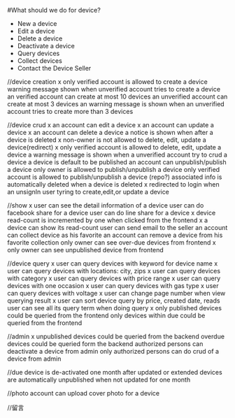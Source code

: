 #What should we do for device?
- New a device
- Edit a device
- Delete a device
- Deactivate a device
- Query devices
- Collect devices
- Contact the Device Seller

//device creation
x only verified account is allowed to create a device
warning message shown when unverified account tries to create a device
an verified account can create at most 10 devices
an unverified account can create at most 3 devices
an warning message is shown when an unverified account 
 tries to create more than 3 devices

//device crud
x an account can edit a device
x an account can update a device
x an account can delete a device
a notice is shown when after a device is deleted
x non-owner is not allowed to delete, edit, update a device(redirect)
x only verified account is allowed to delete, edit, update a device
a warning message is shown when a unverified account try to crud a device
a device is default to be published
an account can unpublish/publish a device
only owner is allowed to publish/unpublish a device
only verified account is allowed to publish/unpublish a device
(repo?) associated info is automatically deleted when a device is deleted
x redirected to login when an unsignIn user tyring to create,edit,or update a device


//show
x user can see the detail information of a device
user can do facebook share for a device
user can do line share for a device
x device read-count is incremented by one when clicked from the frontend 
x a device can show its read-count
user can send email to the seller
an account can collect device as his favorite
an account can remove a device from his favorite collection
only owner can see over-due devices from frontend
x only owner can see unpublished device from frontend


//device query
x user can query devices with keyword for device name
x user can query devices with locations: city, zips
x user can query devices with category
x user can query devices with price range
x user can query devices with one occasion
x user can query devices with gas type
x user can query devices with voltage
x user can change page number when view querying result
x user can sort device query by price, created date, reads
user can see all its query term when doing query
x only published devices could be queried from the frontend
only devices within due could be queried from the frontend


//admin
x unpublished devices could be queried from the backend
overdue devices could be queried form the backend
authorized persons can deactivate a device from admin
only authorized persons can do crud of a device from admin

//due
device is de-activated one month after updated or extended
devices are automatically unpublished when not updated for one month



//photo
account can upload cover photo for a device


//留言